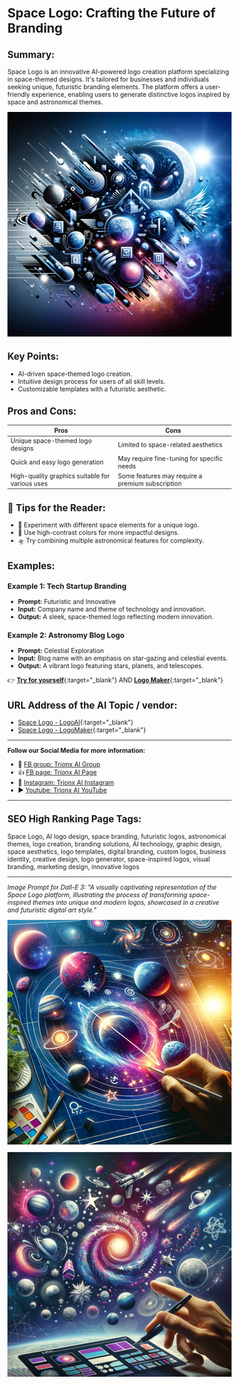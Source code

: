 

# Space Logo: Crafting the Future of Branding

## Summary:
Space Logo is an innovative AI-powered logo creation platform specializing in space-themed designs. It's tailored for businesses and individuals seeking unique, futuristic branding elements. The platform offers a user-friendly experience, enabling users to generate distinctive logos inspired by space and astronomical themes.


![Alt text](spacefictional.png)


## Key Points:
- AI-driven space-themed logo creation.
- Intuitive design process for users of all skill levels.
- Customizable templates with a futuristic aesthetic.

## Pros and Cons:

| Pros                                       | Cons                                        |
|--------------------------------------------|---------------------------------------------|
| Unique space-themed logo designs           | Limited to space-related aesthetics         |
| Quick and easy logo generation             | May require fine-tuning for specific needs   |
| High-quality graphics suitable for various uses | Some features may require a premium subscription |

## 🌟 Tips for the Reader:
- 🌌 Experiment with different space elements for a unique logo.
- 💫 Use high-contrast colors for more impactful designs.
- 🛸 Try combining multiple astronomical features for complexity.

## Examples:

### Example 1: Tech Startup Branding
- **Prompt:** Futuristic and Innovative
- **Input:** Company name and theme of technology and innovation.
- **Output:** A sleek, space-themed logo reflecting modern innovation.

### Example 2: Astronomy Blog Logo
- **Prompt:** Celestial Exploration
- **Input:** Blog name with an emphasis on star-gazing and celestial events.
- **Output:** A vibrant logo featuring stars, planets, and telescopes.

👉 [**Try for yourself**](https://www.logoai.com/logo/space){:target="_blank"} AND [**Logo Maker**](https://logomakerr.ai/logo/space){:target="_blank"}

## URL Address of the AI Topic / vendor:
- [Space Logo - LogoAI](https://www.logoai.com/logo/space){:target="_blank"}
- [Space Logo - LogoMaker](https://logomakerr.ai/logo/space){:target="_blank"}

---

**Follow our Social Media for more information:**
- 📘 <a href="https://www.facebook.com/groups/trionxai" target="_blank">FB group: Trionx AI Group</a>
- 👍 <a href="https://www.facebook.com/ai.trionxai" target="_blank">FB page: Trionx AI Page</a>
- 📸 <a href="https://www.instagram.com/trionxai/" target="_blank">Instagram: Trionx AI Instagram</a>
- ▶️ <a href="https://www.youtube.com/@robotdocs/" target="_blank">Youtube: Trionx AI YouTube</a>

---

## SEO High Ranking Page Tags:
Space Logo, AI logo design, space branding, futuristic logos, astronomical themes, logo creation, branding solutions, AI technology, graphic design, space aesthetics, logo templates, digital branding, custom logos, business identity, creative design, logo generator, space-inspired logos, visual branding, marketing design, innovative logos

---


*Image Prompt for Dall-E 3: "A visually captivating representation of the Space Logo platform, illustrating the process of transforming space-inspired themes into unique and modern logos, showcased in a creative and futuristic digital art style."*


![Alt text](<space logo.png>)


![Alt text](spacelogo.png)

